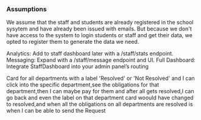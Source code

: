 ### Assumptions

We assume that the staff and students are already registered in the school sysytem and have already been issued with emails.
But because we don't have access to the system to login students or staff and get their data, we opted to register them to generate the data we need.

Analytics: Add to staff dashboard later with a /staff/stats endpoint.
Messaging: Expand with a /staff/message endpoint and UI.
Full Dashboard: Integrate StaffDashboard into your admin panel’s routing

Card for all departments with a label 'Resolved' or 'Not Resolved' and I can click into the specific department,see the obligations for that department,then I can maybe pay for them and after all gets resolved,I can go back and even the label on that department card woould have changed to resolved,and when all the obligations on all departments are resolved is when I can be able to send the Request
